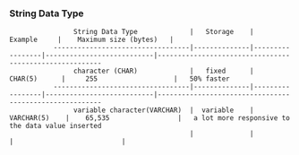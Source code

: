 ### String Data Type

                        
                    String Data Type             |   Storage    |     Example     |    Maximum size (bytes)   |       
               ----------------------------------|--------------|-----------------|---------------------------|--------------------------------------------------------    
                    character (CHAR)             |   fixed      |    CHAR(5)      |     255                   |   50% faster
               ----------------------------------|--------------|-----------------|---------------------------|--------------------------------------------------------     
                    variable character(VARCHAR)  |  variable    |   VARCHAR(5)    |    65,535                 |   a lot more responsive to the data value inserted
                                                 |              |                 |                           |
